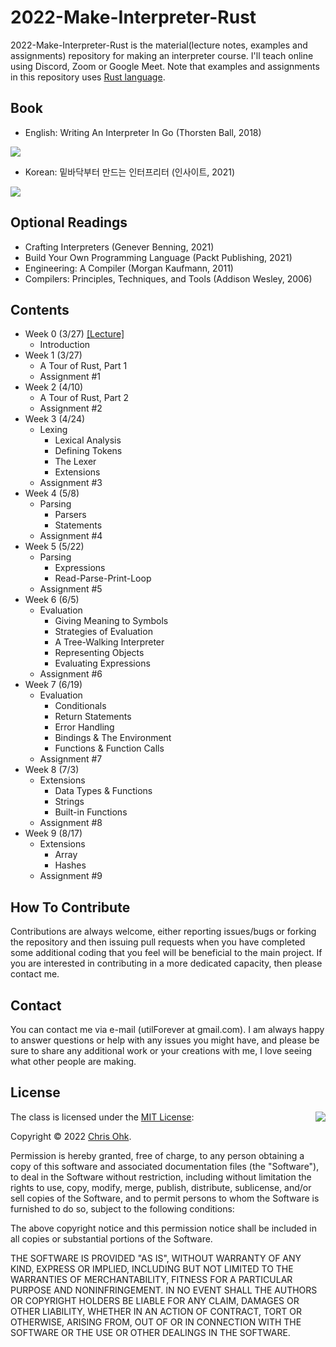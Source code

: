 # 2022-Make-Interpreter-Rust

2022-Make-Interpreter-Rust is the material(lecture notes, examples and assignments) repository for making an interpreter course. I'll teach online using Discord, Zoom or Google Meet. Note that examples and assignments in this repository uses [Rust language](https://www.rust-lang.org/).

## Book

- English: Writing An Interpreter In Go (Thorsten Ball, 2018)

![](https://interpreterbook.com/img/sm_card-03b4fb28.png)

- Korean: 밑바닥부터 만드는 인터프리터 (인사이트, 2021)

![](https://insightbookblog.files.wordpress.com/2021/08/ec9db8ed84b0ed9484eba6aced8bb0-ed919ceca780ec9e85ecb2b4.jpg?w=408)

## Optional Readings

- Crafting Interpreters (Genever Benning, 2021)
- Build Your Own Programming Language (Packt Publishing, 2021)
- Engineering: A Compiler (Morgan Kaufmann, 2011)
- Compilers: Principles, Techniques, and Tools (Addison Wesley, 2006)

## Contents

- Week 0 (3/27) [[Lecture]](./1%20-%20Lecture/220327%20-%20Make%20Interpreter%20Rust%2C%20Week%200.pdf)
  - Introduction
- Week 1 (3/27)
  - A Tour of Rust, Part 1
  - Assignment #1
- Week 2 (4/10)
  - A Tour of Rust, Part 2
  - Assignment #2
- Week 3 (4/24)
  - Lexing
    - Lexical Analysis
    - Defining Tokens
    - The Lexer
    - Extensions
  - Assignment #3
- Week 4 (5/8)
  - Parsing
    - Parsers
    - Statements
  - Assignment #4    
- Week 5 (5/22)
  - Parsing
    - Expressions
    - Read-Parse-Print-Loop
  - Assignment #5
- Week 6 (6/5)
  - Evaluation
    - Giving Meaning to Symbols
    - Strategies of Evaluation
    - A Tree-Walking Interpreter
    - Representing Objects
    - Evaluating Expressions
  - Assignment #6
- Week 7 (6/19)  
  - Evaluation
    - Conditionals
    - Return Statements
    - Error Handling
    - Bindings & The Environment
    - Functions & Function Calls
  - Assignment #7
- Week 8 (7/3)
  - Extensions
    - Data Types & Functions
    - Strings
    - Built-in Functions
  - Assignment #8
- Week 9 (8/17)
  - Extensions  
    - Array
    - Hashes
  - Assignment #9

## How To Contribute

Contributions are always welcome, either reporting issues/bugs or forking the repository and then issuing pull requests when you have completed some additional coding that you feel will be beneficial to the main project. If you are interested in contributing in a more dedicated capacity, then please contact me.

## Contact

You can contact me via e-mail (utilForever at gmail.com). I am always happy to answer questions or help with any issues you might have, and please be sure to share any additional work or your creations with me, I love seeing what other people are making.

## License

<img align="right" src="http://opensource.org/trademarks/opensource/OSI-Approved-License-100x137.png">

The class is licensed under the [MIT License](http://opensource.org/licenses/MIT):

Copyright &copy; 2022 [Chris Ohk](http://www.github.com/utilForever).

Permission is hereby granted, free of charge, to any person obtaining a copy of this software and associated documentation files (the "Software"), to deal in the Software without restriction, including without limitation the rights to use, copy, modify, merge, publish, distribute, sublicense, and/or sell copies of the Software, and to permit persons to whom the Software is furnished to do so, subject to the following conditions:

The above copyright notice and this permission notice shall be included in all copies or substantial portions of the Software.

THE SOFTWARE IS PROVIDED "AS IS", WITHOUT WARRANTY OF ANY KIND, EXPRESS OR IMPLIED, INCLUDING BUT NOT LIMITED TO THE WARRANTIES OF MERCHANTABILITY, FITNESS FOR A PARTICULAR PURPOSE AND NONINFRINGEMENT. IN NO EVENT SHALL THE AUTHORS OR COPYRIGHT HOLDERS BE LIABLE FOR ANY CLAIM, DAMAGES OR OTHER LIABILITY, WHETHER IN AN ACTION OF CONTRACT, TORT OR OTHERWISE, ARISING FROM, OUT OF OR IN CONNECTION WITH THE SOFTWARE OR THE USE OR OTHER DEALINGS IN THE SOFTWARE.
